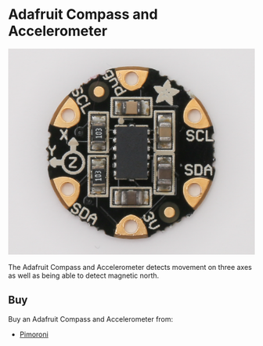 # Adafruit Compass and Accelerometer

![Adafruit Compass and Accelerometer](adafruit-compass-accelerometer.png)

The Adafruit Compass and Accelerometer detects movement on three axes as well as being able to detect magnetic north.

## Buy

Buy an Adafruit Compass and Accelerometer from:

- [Pimoroni](https://shop.pimoroni.com/products/adafruit-flora-accelerometer-compass-sensor-lsm303-v1-0)
